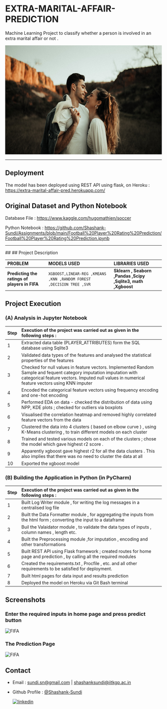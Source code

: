 # EXTRA-MARITAL-AFFAIR-PREDICTION
Machine Learning Project to classify whether a person is involved in an extra marital affair or not .

<img src="./static/images/charly-pn-k_z16ECarPQ-unsplash.jpg" alt="FIFA" style="height: 350px; width:700px;"/>
<hr>

## Deployment

The model has been deployed using REST API using flask, on Heroku :  https://extra-marital-affair-pred.herokuapp.com/

## Original Dataset and Python Notebook

Database File : https://www.kaggle.com/hugomathien/soccer

Python Notebook : https://github.com/Shashank-Sundi/Assignments/blob/main/Football%20Player%20Rating%20Prediction/Football%20Player%20Rating%20Prediction.ipynb

<hr>
## 
## Project Description

| PROBLEM | MODELS USED  |LIBRARIES USED   |
| :-------- | :------- | :------------------------- |
| **Predicting the ratings of players in FIFA**| `XGBOOST,LINEAR-REG ,KMEANS ,KNN ,RANDOM FOREST ,DECISION TREE ,SVR ` | **Sklearn , Seaborn ,Pandas ,Scipy ,Sqlite3, math ,Xgboost** |

## Project Execution

### (A) **Analysis in Jupyter Notebook**

| **Step**|**Execution of the project was carried out as given in the following steps :** |
| :--------|:-------- | 
|1|Extracted data table (PLAYER_ATTRIBUTES) form the SQL database using Sqlite3 |
|2| Validated data types of the features and analysed the statistical properties of the features
|3| Checked for null values in feature vectors. Implemented Random Sample and fequent category imputation imputation with categorical feature vectors. Imputed null values in numerical feature vectors using KNN imputer
|4| Encoded the categorical feature vectors using frequency encoding and one-hot encoding
|5| Performed EDA on data - checked the distribution of data using NPP, KDE plots ; checked for outliers via boxplots
|6| Visualised the correlation heatmap and removed highly correlated feature vectors from the data
|7| Clustered the data into 4 clusters ( based on elbow curve ) , using K-Means clustering , to train different models on each cluster 
|8|Trained and tested various models on each of the clusters ; chose the model which gave highest r2 score .
|9| Apparently xgboost gave highest r2 for all the data clusters . This also implies that there was no need to cluster the data at all
|10| Exported the xgboost model


### (B) **Building the Application in Python (in PyCharm)**

| **Step**|**Execution of the project was carried out as given in the following steps :** |
| :--------|:-------- | 
|1| Built Log Writer module , for writing the log messages in a centralised log file
|2| Built the Data Formatter module , for aggregating the inputs from the html form ; converting the input to a dataframe
|3| Buil the Valaidator module , to validate the data types of inputs , column names , length etc.
|4| Built the Preprocessing module ,for imputation , encoding and other transformations
|5| Built REST API using Flask framework ; created routes for home page and prediction , by calling all the required modules 
|6| Created the requirements.txt , Procfile , etc. and all other requirements to be satisfied for deployment.
|7| Built html pages for data input and results prediction
|8| Deployed the model on Heroku via Git Bash terminal


## Screenshots

### **Enter the required inputs in home page and press predict button**

<img src="static\images\Homepagee.PNG" alt="FIFA" style="height: 300px; width:700px;"/>

### **The Prediction Page**

<img src="static\images\predpage.PNG" alt="FIFA" style="height: 300px; width:700px;"/>

  
## Contact

- Email : [sundi.sn@gmail.com](mailto:sundi.sn@gmail.com) | [shashanksundi@iitkgp.ac.in](mailto:shashanksundi@iitkgp.ac.in)

- Github Profile : [@Shashank-Sundi](https://github.com/Shashank-Sundi) 

  [![linkedin](https://img.shields.io/badge/linkedin-0A66C2?style=for-the-badge&logo=linkedin&logoColor=white)](https://www.linkedin.com/in/shashank-sundi-4b78561b1)
